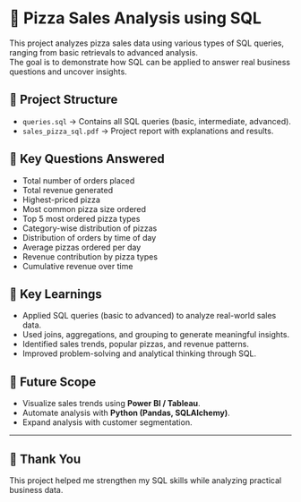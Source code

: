 # 🍕 Pizza Sales Analysis using SQL  

This project analyzes pizza sales data using various types of SQL queries, ranging from basic retrievals to advanced analysis.  
The goal is to demonstrate how SQL can be applied to answer real business questions and uncover insights.  

## 📂 Project Structure  
- `queries.sql` → Contains all SQL queries (basic, intermediate, advanced).  
- `sales_pizza_sql.pdf` → Project report with explanations and results.  

## 🔑 Key Questions Answered  
- Total number of orders placed  
- Total revenue generated  
- Highest-priced pizza  
- Most common pizza size ordered  
- Top 5 most ordered pizza types  
- Category-wise distribution of pizzas  
- Distribution of orders by time of day  
- Average pizzas ordered per day  
- Revenue contribution by pizza types  
- Cumulative revenue over time  

## 📘 Key Learnings  
- Applied SQL queries (basic to advanced) to analyze real-world sales data.  
- Used joins, aggregations, and grouping to generate meaningful insights.  
- Identified sales trends, popular pizzas, and revenue patterns.  
- Improved problem-solving and analytical thinking through SQL.  

## 🚀 Future Scope  
- Visualize sales trends using **Power BI / Tableau**.  
- Automate analysis with **Python (Pandas, SQLAlchemy)**.  
- Expand analysis with customer segmentation.  

---

## 🙏 Thank You  
This project helped me strengthen my SQL skills while analyzing practical business data.  
